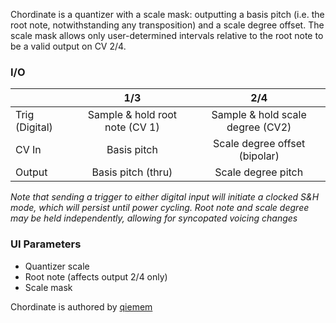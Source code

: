 Chordinate is a quantizer with a scale mask: outputting a basis pitch (i.e. the root note, notwithstanding any transposition) and a scale degree offset. The scale mask allows only user-determined intervals relative to the root note to be a valid output on CV 2/4.

### I/O

|                |              1/3           |                   2/4                |
| -------------- |:---------------------------:|:-------------------------------------:|
| Trig (Digital) |  Sample & hold root note (CV 1)   | Sample & hold scale degree (CV2) |
| CV In          | Basis pitch |      Scale degree offset (bipolar)     |
| Output         |        Basis pitch (thru)           |         Scale degree pitch          |

_Note that sending a trigger to either digital input will initiate a clocked S&H mode, which will persist until power cycling. Root note and scale degree may be held independently, allowing for syncopated voicing changes_

### UI Parameters
* Quantizer scale
* Root note (affects output 2/4 only)
* Scale mask

Chordinate is authored by [qiemem](https://github.com/qiemem/O_C-HemisphereSuite)